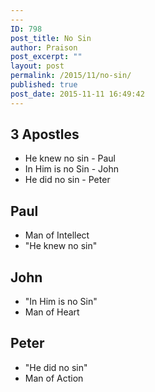 ```yaml
---
---
ID: 798
post_title: No Sin
author: Praison
post_excerpt: ""
layout: post
permalink: /2015/11/no-sin/
published: true
post_date: 2015-11-11 16:49:42
---
```

<h2><strong>3 Apostles</strong></h2>
<ul>
	<li>He knew no sin - Paul</li>
	<li>In Him is no Sin - John</li>
	<li>He did no sin - Peter</li>
</ul>
<h2><strong>Paul</strong></h2>
<ul>
	<li>Man of Intellect</li>
	<li>"He knew no sin"</li>
</ul>
<h2><strong>John </strong></h2>
<ul>
	<li>"In Him is no Sin"</li>
	<li>Man of Heart</li>
</ul>
<h2><strong>Peter </strong></h2>
<ul>
	<li>"He did no sin"</li>
	<li>Man of Action</li>
</ul>
